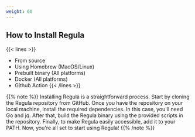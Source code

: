 ```yaml
---
weight: 60
---
```

## How to Install Regula

{{< lines >}}
- From source
- Using Homebrew (MacOS/Linux)
- Prebuilt binary (All platforms)
- Docker (All platforms)
- Github Action
{{< /lines >}}

{{% note %}}
Installing Regula is a straightforward process. Start by cloning the Regula repository from GitHub. Once you have the repository on your local machine, install the required dependencies. In this case, you'll need Go and jq. After that, build the Regula binary using the provided scripts in the repository. Finally, to make Regula easily accessible, add it to your PATH. Now, you're all set to start using Regula!
{{% /note %}}
